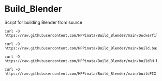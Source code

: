 # Build_Blender

Script for building Blender from source

```
curl -O https://raw.githubusercontent.com/HPPinata/Build_Blender/main/Dockerfile
```
```
curl -O https://raw.githubusercontent.com/HPPinata/Build_Blender/main/build.bash
```
```
curl -O https://raw.githubusercontent.com/HPPinata/Build_Blender/main/buildRH.bash
```
```
curl -O https://raw.githubusercontent.com/HPPinata/Build_Blender/main/buildFIX.bash
```
